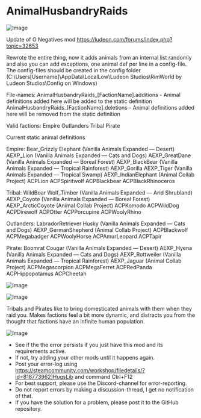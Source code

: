 # AnimalHusbandryRaids

![Image](https://i.imgur.com/buuPQel.png)

Update of O Negatives mod
https://ludeon.com/forums/index.php?topic=32653

Rewrote the entire thing, now it adds animals from an internal list randomly and also you can add exceptions, one animal def per line in a config-file.
The config-files should be created in the config folder (C:\Users\[Username]\AppData\LocalLow\Ludeon Studios\RimWorld by Ludeon Studios\Config on Windows)

File-names:
AnimalHusbandryRaids_[FactionName].additions - Animal definitions added here will be added to the static definition
AnimalHusbandryRaids_[FactionName].deletions - Animal definitions added here will be removed from the static definition

Valid factions:
Empire
Outlanders
Tribal
Pirate

Current static animal definitions

Empire:
Bear_Grizzly
Elephant
(Vanilla Animals Expanded — Desert)
AEXP_Lion
(Vanilla Animals Expanded — Cats and Dogs)
AEXP_GreatDane
(Vanilla Animals Expanded — Boreal Forest)
AEXP_BlackBear
(Vanilla Animals Expanded — Tropical Rainforest)
AEXP_Gorilla
AEXP_Tiger
(Vanilla Animals Expanded — Tropical Swamp)
AEXP_IndianElephant	
(Animal Collab Project)
ACPLion
ACPSpiritwolf
ACPBlackbear
ACPBlackRhinoceros

Tribal:
WildBoar
Wolf_Timber
(Vanilla Animals Expanded — Arid Shrubland)
AEXP_Coyote
(Vanilla Animals Expanded — Boreal Forest)
AEXP_ArcticCoyote
(Animal Collab Project)
ACPKomodo
ACPWildDog
ACPDirewolf
ACPOtter
ACPPorcupine
ACPWoolyRhino

Outlanders:
LabradorRetriever
Husky
(Vanilla Animals Expanded — Cats and Dogs)
AEXP_GermanShepherd
(Animal Collab Project)
ACPBlackwolf
ACPMegabadger
ACPWoolyHorse
ACPAmurLeopard
ACPTapir

Pirate:
Boomrat
Cougar
(Vanilla Animals Expanded — Desert)
AEXP_Hyena
(Vanilla Animals Expanded — Cats and Dogs)
AEXP_Rottweiler
(Vanilla Animals Expanded — Tropical Rainforest)
AEXP_Jaguar
(Animal Collab Project)
ACPMegascorpion
ACPMegaFerret
ACPRedPanda
ACPHippopotamus
ACPCheetah

![Image](https://i.imgur.com/pufA0kM.png)

	
![Image](https://i.imgur.com/Z4GOv8H.png)


Tribals and Pirates like to bring domesticated animals with them when they raid you.
Makes factions feel a bit more dynamic, and distracts you from the thought that factions have an infinite human population.


![Image](https://i.imgur.com/PwoNOj4.png)



-  See if the the error persists if you just have this mod and its requirements active.
-  If not, try adding your other mods until it happens again.
-  Post your error-log using https://steamcommunity.com/workshop/filedetails/?id=818773962]HugsLib and command Ctrl+F12
-  For best support, please use the Discord-channel for error-reporting.
-  Do not report errors by making a discussion-thread, I get no notification of that.
-  If you have the solution for a problem, please post it to the GitHub repository.




